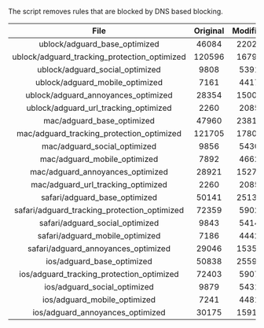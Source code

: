 The script removes rules that are blocked by DNS based blocking.


| File | Original | Modified |
|:----:|:-----:|:-----:|
| ublock/adguard_base_optimized | 46084 | 22025 |
| ublock/adguard_tracking_protection_optimized | 120596 | 16791 |
| ublock/adguard_social_optimized | 9808 | 5391 |
| ublock/adguard_mobile_optimized | 7161 | 4417 |
| ublock/adguard_annoyances_optimized | 28354 | 15005 |
| ublock/adguard_url_tracking_optimized | 2260 | 2085 |
| mac/adguard_base_optimized | 47960 | 23819 |
| mac/adguard_tracking_protection_optimized | 121705 | 17803 |
| mac/adguard_social_optimized | 9856 | 5430 |
| mac/adguard_mobile_optimized | 7892 | 4662 |
| mac/adguard_annoyances_optimized | 28921 | 15276 |
| mac/adguard_url_tracking_optimized | 2260 | 2085 |
| safari/adguard_base_optimized | 50141 | 25134 |
| safari/adguard_tracking_protection_optimized | 72359 | 5902 |
| safari/adguard_social_optimized | 9843 | 5414 |
| safari/adguard_mobile_optimized | 7186 | 4442 |
| safari/adguard_annoyances_optimized | 29046 | 15350 |
| ios/adguard_base_optimized | 50838 | 25599 |
| ios/adguard_tracking_protection_optimized | 72403 | 5907 |
| ios/adguard_social_optimized | 9879 | 5431 |
| ios/adguard_mobile_optimized | 7241 | 4481 |
| ios/adguard_annoyances_optimized | 30175 | 15910 |